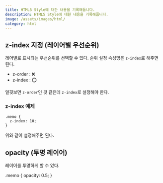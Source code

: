 ```yaml
---
title: HTML5 Style에 대한 내용을 기록해둡니다. 
description: HTML5 Style에 대한 내용을 기록해줍니다.
image: /assets/images/html/
category: html
---
```


z-index 지정 (레이어별 우선순위)
---

레어별로 표시되는 우선순위를 선택할 수 있다. 
순위 설정 속성명은 `z-index`로 해주면 된다. 

- z-order : ❌
- z-index : ⭕

얼핏보면 `z-order`인 것 같은데 `z-index`로 설정해야 한다. 

### z-index 예제
```
.memo {
  z-index: 10;
}
```

위와 같이 설정해주면 된다. 


opacity (투명 레이어)
---

레이어를 투명하게 할 수 있다. 

.memo {
  opacity: 0.5;
}
